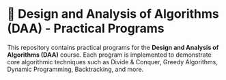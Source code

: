 # 📘 Design and Analysis of Algorithms (DAA) - Practical Programs

This repository contains practical programs for the **Design and Analysis of Algorithms (DAA)** course. Each program is implemented to demonstrate core algorithmic techniques such as Divide & Conquer, Greedy Algorithms, Dynamic Programming, Backtracking, and more.



